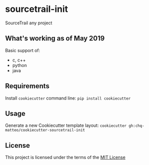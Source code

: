 sourcetrail-init
================

SourceTrail any project

What's working as of May 2019
-----------------------------

Basic support of:

- c, c++
- python
- java

Requirements
------------
Install `cookiecutter` command line: `pip install cookiecutter`

Usage
-----
Generate a new Cookiecutter template layout: `cookiecutter gh:chq-matteo/cookiecutter-sourcetrail-init`

License
-------
This project is licensed under the terms of the [MIT License](/LICENSE)

